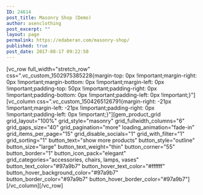 ```yaml
---
ID: 24614
post_title: Masonry Shop (Demo)
author: asenclothing
post_excerpt: ""
layout: page
permalink: https://edaberan.com/masonry-shop/
published: true
post_date: 2017-08-17 09:22:50
---
```

[vc_row full_width="stretch_row" css=".vc_custom_1502975385228{margin-top: 0px !important;margin-right: 0px !important;margin-bottom: 0px !important;margin-left: 0px !important;padding-top: 50px !important;padding-right: 0px !important;padding-bottom: 0px !important;padding-left: 0px !important;}"][vc_column css=".vc_custom_1504265126791{margin-right: -21px !important;margin-left: -21px !important;padding-right: 0px !important;padding-left: 0px !important;}"][gem_product_grid grid_layout="100%" grid_style="masonry" grid_fullwidth_columns="6" grid_gaps_size="40" grid_pagination="more" loading_animation="fade-in" grid_items_per_page="15" grid_disable_socials="1" grid_with_filter="1" grid_sorting="1" button_text="show more products" button_style="outline" button_size="large" button_text_weight="thin" button_corner="55" button_border="1" button_icon_pack="elegant" grid_categories="accessories, chairs, lamps, vases" button_text_color="#97a9b7" button_hover_text_color="#ffffff" button_hover_background_color="#97a9b7" button_border_color="#97a9b7" button_hover_border_color="#97a9b7"][/vc_column][/vc_row]